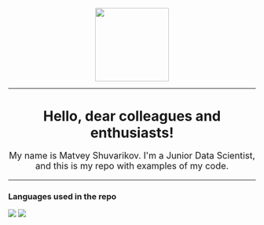 <p></p>
<div id="header" align="center">
<img src="https://functionup.org/wp-content/uploads/2023/02/DataScientist_FeatureImage-1024x683-1.png" width="150"/>
</div>
<hr/>
<h1 style="text-align: center">Hello, dear colleagues and enthusiasts!</h1>
<p style="font-size: 18px; text-align: center">My name is Matvey Shuvarikov. I'm a Junior Data Scientist, and this is my repo with examples of my code.
</p>
<hr/>
<h3>Languages used in the repo</h3>
<img src="https://splunkable.com/wp-content/uploads/2023/03/Python-Symbol-300x169.png"/>
<img src="https://upload.wikimedia.org/wikipedia/commons/thumb/1/1b/R_logo.svg/1024px-R_logo.svg.png"/>
